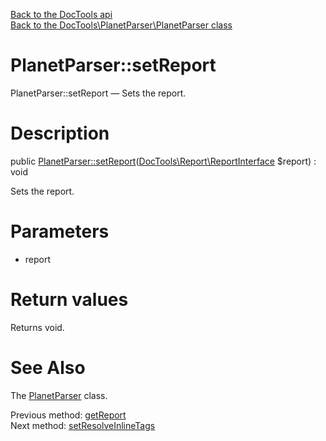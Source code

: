 [Back to the DocTools api](https://github.com/lingtalfi/DocTools/blob/master/doc/api/DocTools.md)<br>
[Back to the DocTools\PlanetParser\PlanetParser class](https://github.com/lingtalfi/DocTools/blob/master/doc/api/DocTools/PlanetParser/PlanetParser.md)


PlanetParser::setReport
================



PlanetParser::setReport — Sets the report.




Description
================


public [PlanetParser::setReport](https://github.com/lingtalfi/DocTools/blob/master/doc/api/DocTools/PlanetParser/PlanetParser/setReport.md)([DocTools\Report\ReportInterface](https://github.com/lingtalfi/DocTools/blob/master/doc/api/DocTools/Report/ReportInterface.md) $report) : void




Sets the report.




Parameters
================


- report

    


Return values
================

Returns void.







See Also
================

The [PlanetParser](https://github.com/lingtalfi/DocTools/blob/master/doc/api/DocTools/PlanetParser/PlanetParser.md) class.

Previous method: [getReport](https://github.com/lingtalfi/DocTools/blob/master/doc/api/DocTools/PlanetParser/PlanetParser/getReport.md)<br>Next method: [setResolveInlineTags](https://github.com/lingtalfi/DocTools/blob/master/doc/api/DocTools/PlanetParser/PlanetParser/setResolveInlineTags.md)<br>

